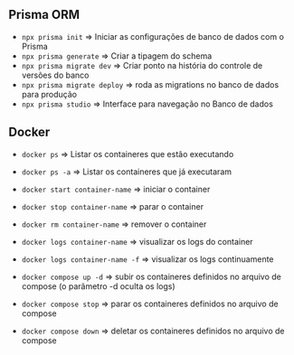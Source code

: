 ## Prisma ORM

- `npx prisma init` => Iniciar as configurações de banco de dados com o Prisma
- `npx prisma generate` => Criar a tipagem do schema
- `npx prisma migrate dev` => Criar ponto na história do controle de versões do banco
- `npx prisma migrate deploy` => roda as migrations no banco de dados para produção
- `npx prisma studio` => Interface para navegação no Banco de dados


## Docker
- `docker ps` => Listar os containeres que estão executando
- `docker ps -a` => Listar os containeres que já executaram
- `docker start container-name` => iniciar o container
- `docker stop container-name` => parar o container
- `docker rm container-name` => remover o container
- `docker logs container-name` => visualizar os logs do container
- `docker logs container-name -f` => visualizar os logs continuamente

- `docker compose up -d` => subir os containeres definidos no arquivo de compose
  (o parâmetro -d oculta os logs)
- `docker compose stop` => parar os containeres definidos no arquivo de compose
- `docker compose down` => deletar os containeres definidos no arquivo de compose



